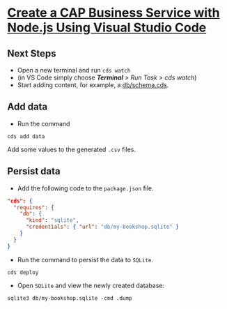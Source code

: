 # [Create a CAP Business Service with Node.js Using Visual Studio Code](https://developers.sap.com/tutorials/cp-apm-nodejs-create-service..html#b96fcbea-124c-4ec6-8bd9-bbea4d461504)

## Next Steps

- Open a new terminal and run `cds watch`
- (in VS Code simply choose _**Terminal** > Run Task > cds watch_)
- Start adding content, for example, a [db/schema.cds](db/schema.cds).

## Add data

- Run the command

```shell
cds add data
```

Add some values to the generated `.csv` files.

## Persist data

- Add the following code to the `package.json` file.

```json
"cds": {
  "requires": {
    "db": {
      "kind": "sqlite",
      "credentials": { "url": "db/my-bookshop.sqlite" }
    }
  }
}
```

- Run the command to persist the data to `SQLite`.

```shell
cds deploy
```

- Open `SQLite` and view the newly created database:

```shell
sqlite3 db/my-bookshop.sqlite -cmd .dump
```
